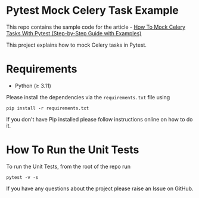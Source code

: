 # Pytest Mock Celery Task Example
This repo contains the sample code for the article - [How To Mock Celery Tasks With Pytest (Step-by-Step Guide with Examples)](https://pytest-with-eric.com/pytest-advanced/mock-celery-task-pytest/)

This project explains how to mock Celery tasks in Pytest. 

# Requirements
* Python (≥ 3.11)

Please install the dependencies via the `requirements.txt` file using 
```commandline
pip install -r requirements.txt
```
If you don't have Pip installed please follow instructions online on how to do it.

# How To Run the Unit Tests
To run the Unit Tests, from the root of the repo run
```commandline
pytest -v -s
```

If you have any questions about the project please raise an Issue on GitHub. 